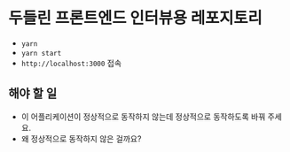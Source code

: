 # 두들린 프론트엔드 인터뷰용 레포지토리

- `yarn`
- `yarn start`
- `http://localhost:3000` 접속
## 해야 할 일
- 이 어플리케이션이 정상적으로 동작하지 않는데 정상적으로 동작하도록 바꿔 주세요.
- 왜 정상적으로 동작하지 않은 걸까요?
